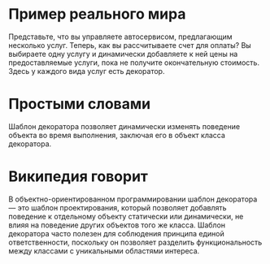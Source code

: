 # Пример реального мира
Представьте, что вы управляете автосервисом, предлагающим несколько услуг. Теперь, как вы рассчитываете счет для оплаты? Вы выбираете одну услугу и динамически добавляете к ней цены на предоставляемые услуги, пока не получите окончательную стоимость. Здесь у каждого вида услуг есть декоратор.
# Простыми словами
Шаблон декоратора позволяет динамически изменять поведение объекта во время выполнения, заключая его в объект класса декоратора.
# Википедия говорит
В объектно-ориентированном программировании шаблон декоратора — это шаблон проектирования, который позволяет добавлять поведение к отдельному объекту статически или динамически, не влияя на поведение других объектов того же класса. Шаблон декоратора часто полезен для соблюдения принципа единой ответственности, поскольку он позволяет разделить функциональность между классами с уникальными областями интереса.
